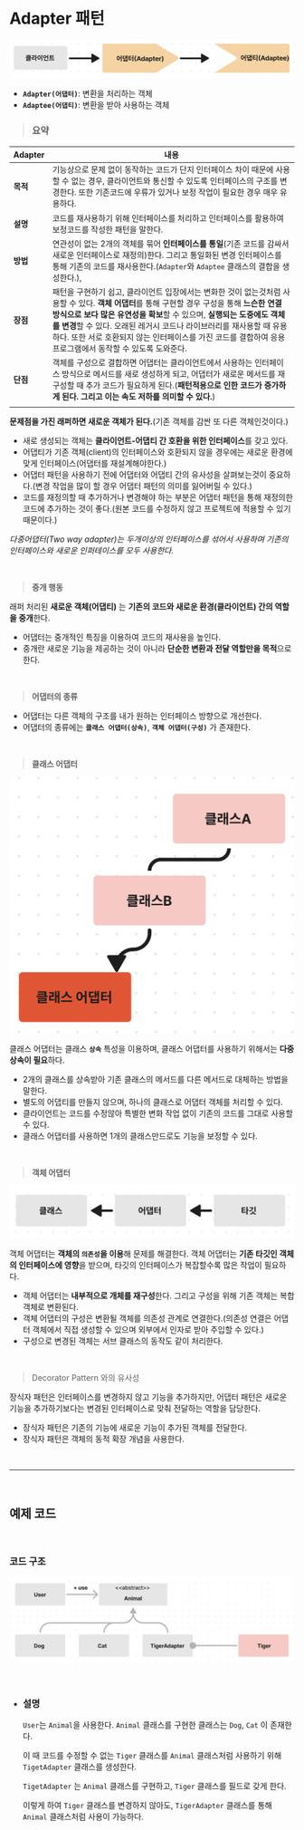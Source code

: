 # **Adapter 패턴**

![adapterAndadaptee.png](/img/adapterAndadaptee.png)

- **`Adapter(어댑터)`**: 변환을 처리하는 객체
- **`Adaptee(어댑티)`**: 변환을 받아 사용하는 객체

> ### **요약**

Adapter|내용|
|---|---|
|**목적**|기능상으로 문제 없이 동작하는 코드가 단지 인터페이스 차이 때문에 사용할 수 없는 경우, 클라이언트와 통신할 수 있도록 인터페이스의 구조를 변경한다. 또한 기존코드에 우류가 있거나 보정 작업이 필요한 경우 매우 유용하다.|
|**설명**|코드를 재사용하기 위해 인터페이스를 처리하고 인터페이스를 활용하여 보정코드를 작성한 패턴을 말한다.|
|**방법**|연관성이 없는 2개의 객체를 묶어 **인터페이스를 통일**(기존 코드를 감싸서 새로운 인터페이스로 재정의)한다. 그리고 통일화된 변경 인터페이스를 통해 기존의 코드를 재사용한다.(`Adapter`와 `Adaptee` 클래스의 결합을 생성한다.), |
|**장점**|패턴을 구현하기 쉽고, 클라이언트 입장에서는 변화한 것이 없는것처럼 사용할 수 있다. **객체 어댑터**를 통해 구현할 경우 구성을 통해 **느슨한 연결 방식으로 보다 많은 유연성을 확보**할 수 있으며, **실행되는 도중에도 객체를 변경**할 수 있다. 오래된 레거시 코드나 라이브러리를 재사용할 때 유용하다. 또한 서로 호환되지 않는 인터페이스를 가진 코드를 결합하여 응용프로그램에서 동작할 수 있도록 도와준다.|
|**단점**|객체를 구성으로 결합하면 어댑터는 클라이언트에서 사용하는 인터페이스 방식으로 메서드를 새로 생성하게 되고, 어댑터가 새로운 메서드를 재구성할 때 추가 코드가 필요하게 된다.(**패턴적용으로 인한 코드가 증가하게 된다. 그리고 이는 속도 저하를 의미할 수 있다.**)|
||

**문제점을 가진 래퍼하면 새로운 객체가 된다.**(기존 객체를 감싼 또 다른 객체인것이다.)

- 새로 생성되는 객체는 **클라이언트-어댑티 간 호환을 위한 인터페이스**를 갖고 있다.
- 어댑티가 기존 객체(client)의 인터페이스와 호환되지 않을 경우에는 새로운 환경에 맞게 인터페이스(어댑터를 재설계해야한다.)
- 어댑터 패턴을 사용하기 전에 어댑터와 어댑티 간의 유사성을 살펴보는것이 중요하다.(변경 작업을 많이 할 경우 어댑터 패턴의 의미를 잃어버릴 수 있다.)
- 코드를 재정의할 때 추가하거나 변경해야 하는 부분은 어댑터 패턴을 통해 재정의한 코드에 추가하는 것이 좋다.(원본 코드를 수정하지 않고 프로젝트에 적용할 수 있기 때문이다.)

*다중어댑터(Two way adapter)는 두개이상의 인터페이스를 섞어서 사용하며 기존의 인터페이스와 새로운 인퍼테이스를 모두 사용한다.*

<br>

> **중개 행동**

래퍼 처리된 **새로운 객체(어댑티)** 는 **기존의 코드와 새로운 환경(클라이언트) 간의 역할을 중개**한다.

- 어댑터는 중개적인 특징을 이용하여 코드의 재사용을 높인다.
- 중개란 새로운 기능을 제공하는 것이 아니라 **단순한 변환과 전달 역할만을 목적**으로 한다.

<br>

> **어댑터의 종류**

- 어댑터는 다른 객체의 구조를 내가 원하는 인터페이스 방향으로 개선한다.
- 어댑터의 종류에는 **`클래스 어댑터(상속)`**, **`객체 어댑터(구성)`** 가 존재한다.

<br>

> **클래스 어댑터**

![multiple_inheritance-dis.png](/img/multiple_inheritance-dis.png)

클래스 어댑터는 클래스 **`상속`** 특성을 이용하며, 클래스 어댑터를 사용하기 위해서는 **다중 상속이 필요**하다.

- 2개의 클래스를 상속받아 기존 클래스의 메서드를 다른 메서드로 대체하는 방법을 말한다.
- 별도의 어댑티를 만들지 않으며, 하나의 클래스로 어댑터 객체를 처리할 수 있다.
- 클라이언트는 코드를 수정않아 특별한 변화 작업 없이 기존의 코드를 그대로 사용할 수 있다.
- 클래스 어댑터를 사용하면 1개의 클래스만드로도 기능을 보정할 수 있다.

<br>

> **객체 어댑터**

![object-composition.png](/img/object-composition.png)

객체 어댑터는 **객체의 `의존성`을 이용**해 문제를 해결한다. 객체 어댑터는 **기존 타깃인 객체의 인터페이스에 영향**을 받으며, 타깃의 인터페이스가 복잡할수록 많은 작업이 필요하다.

- 객체 어댑터는 **내부적으로 개체를 재구성**한다. 그리고 구성을 위해 기존 객체는 복합객체로 변환된다.
- 객체 어댑터의 구성은 변환될 객체를 의존성 관계로 연결한다.(의존성 연결은 어댑터 객체에서 직접 생성할 수 있으며 외부에서 인자로 받아 주입할 수 있다.)
- 구성으로 변경된 객체는 서브 클래스의 동작도 같이 처리한다.

<br>

> Decorator Pattern 와의 유사성

장식자 패턴은 인터페이스를  변경하지 않고 기능을 추가하지만, 어댑터 패턴은 새로운 기능을 추가하기보다는 변경된 인터페이스로 맞춰 전달하는 역할을 담당한다.

- 장식자 패턴은 기존의 기능에 새로운 기능이 추가된 객체를 전달한다.
- 장식자 패턴은 객체의 동적 확장 개념을 사용한다.

<br><hr><br>

## **예제 코드**

<br>

### **코드 구조**

![Adapter.png](/img/Adapter.png)

<br>

- ### **설명**

    `User`는  `Animal`을 사용한다.  `Animal` 클래스를 구현한 클래스는 `Dog`, `Cat` 이 존재한다.

    이 때 코드를 수정할 수 없는 `Tiger` 클래스를 `Animal` 클래스처럼 사용하기 위해 `TigetAdapter` 클래스를 생성한다.

    `TigetAdapter` 는 `Animal` 클래스를 구현하고, `Tiger` 클래스를 필드로 갖게 한다.

    이렇게 하여 `Tiger` 클래스를 변경하지 않아도, `TigerAdapter` 클래스를 통해 `Animal` 클래스처럼 사용이 가능하다.
